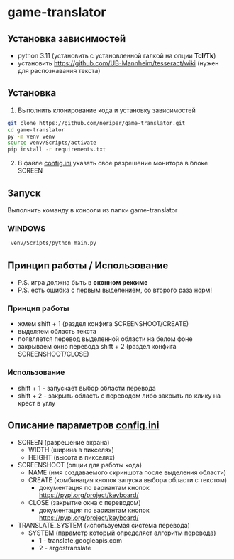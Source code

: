 # game-translator

## Установка зависимостей
- python 3.11 (установить с установленной галкой на опции **Tcl/Tk**)
- установить https://github.com/UB-Mannheim/tesseract/wiki (нужен для распознавания текста)

## Установка
1. Выполнить клонирование кода и установку зависимостей
```bash
git clone https://github.com/neriper/game-translator.git
cd game-translator
py -m venv venv
source venv/Scripts/activate
pip install -r requirements.txt
```
2. В файле [config.ini](config.ini) указать свое разрешение монитора в блоке SCREEN

## Запуск
Выполнить команду в консоли из папки game-translator

### WINDOWS
```bash
 venv/Scripts/python main.py
```

## Принцип работы / Использование
- P.S. игра должна быть в **оконном режиме**
- P.S. есть ошибка с первым выделением, со второго раза норм!

### Принцип работы
- жмем shift + 1 (раздел конфига SCREENSHOOT/CREATE)
- выделяем область текста
- появляется перевод выделенной области на белом фоне
- закрываем окно перевода shift + 2 (раздел конфига SCREENSHOOT/CLOSE)

### Использование
- shift + 1 - запускает выбор области перевода
- shift + 2 - закрыть область с переводом либо закрыть по клику на крест в углу

## Описание параметров [config.ini](config.ini)
- SCREEN (разрешение экрана)
  - WIDTH (ширина в пикселях)
  - HEIGHT (высота в пикселях)
- SCREENSHOOT (опции для работы кода)
  - NAME (имя создаваемого скриншота после выделения области)
  - CREATE (комбинация кнопок запуска выбора области с текстом)
    - документация по вариантам кнопок https://pypi.org/project/keyboard/
  - CLOSE (закрытие окна с переводом)
    - документация по вариантам кнопок https://pypi.org/project/keyboard/
- TRANSLATE_SYSTEM (используемая система перевода)
  - SYSTEM (параметр который определяет алгоритм перевода)
    - 1 - translate.googleapis.com
    - 2 - argostranslate
